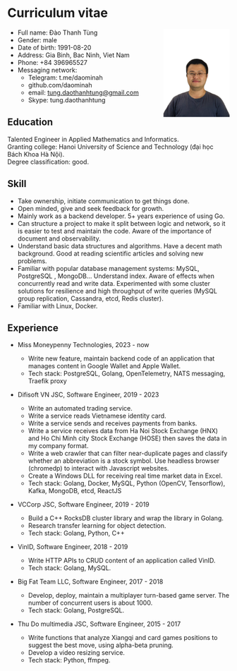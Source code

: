 # Curriculum vitae

<img align="right" width="150" height="200" src="portrait.png" alt="Tung photo"/>

* Full name: Đào Thanh Tùng
* Gender: male
* Date of birth: 1991-08-20
* Address: Gia Binh, Bac Ninh, Viet Nam
* Phone: +84 396965527
* Messaging network:
  - Telegram: t.me/daominah
  - github.com/daominah
  - email: tung.daothanhtung@gmail.com
  - Skype: tung.daothanhtung
  <!--- * facebook.com/daominah --->


## Education

Talented Engineer in Applied Mathematics and Informatics.  
Granting college: Hanoi University of Science and Technology (đại học Bách Khoa Hà Nội).  
Degree classification: good.

## Skill

<!--- * Messaging contact: Telegram: https://t.me/daominah, Skype: tung.daothanhtung --->
<!--- * Looking for a backend developer remote job (main language Go).  --->
<!--- * Not interested in cryptocurrency related jobs. --->

* Take ownership, initiate communication to get things done.
* Open minded, give and seek feedback for growth.
* Mainly work as a backend developer. 5+ years experience of using Go.
* Can structure a project to make it split between logic and network,
  so it is easier to test and maintain the code.
  Aware of the importance of document and observability.
* Understand basic data structures and algorithms. Have a decent math background.
  Good at reading scientific articles and solving new problems.
* Familiar with popular database management systems: MySQL, PostgreSQL , MongoDB...
  Understand index.
  Aware of effects when concurrently read and write data.
  Experimented with some cluster solutions for resilience and high throughput of write
  queries (MySQL group replication, Cassandra, etcd, Redis cluster).
* Familiar with Linux, Docker.
<!--- * Strong strategy gamer (Chess, AoE, DotA, ..) ---> 

## Experience

* Miss Moneypenny Technologies, 2023 - now
  - Write new feature, maintain backend code of an application that
    manages content in Google Wallet and Apple Wallet.
  - Tech stack: PostgreSQL, Golang, OpenTelemetry, NATS messaging, Traefik proxy

* Difisoft VN JSC, Software Engineer, 2019 - 2023
  - Write an automated trading service.
  - Write a service reads Vietnamese identity card.
  - Write a service sends and receives payments from banks.
  - Write a service receives data from Ha Noi Stock Exchange (HNX) and Ho Chi
    Minh city Stock Exchange (HOSE) then saves the data in my company format.
  - Write a web crawler that can filter near-duplicate pages
    and classify whether an abbreviation is a stock symbol.
    Use headless browser (chromedp) to interact with Javascript websites.
  - Create a Windows DLL for receiving real time market data in Excel.
  - Tech stack: Golang, Docker, MySQL, Python (OpenCV, Tensorflow), Kafka,
    MongoDB, etcd, ReactJS

* VCCorp JSC, Software Engineer, 2019 - 2019
  - Build a C++ RocksDB cluster library and wrap the library in Golang.
  - Research transfer learning for object detection.
  - Tech stack: Golang, Python, C++

* VinID, Software Engineer, 2018 - 2019
  - Write HTTP APIs to CRUD content of an application called VinID.
  - Tech stack: Golang, MySQL.

* Big Fat Team LLC, Software Engineer, 2017 - 2018
  - Develop, deploy, maintain a multiplayer turn-based game server.
    The number of concurrent users is about 1000.
  - Tech stack: Golang, PostgreSQL.

  <!-- My first project as a main developer and first Golang project -->

* Thu Do multimedia JSC, Software Engineer, 2015 - 2017
  - Write functions that analyze Xiangqi and card games positions
    to suggest the best move, using alpha-beta pruning.
  - Develop a video resizing service.
  - Tech stack: Python, ffmpeg.
